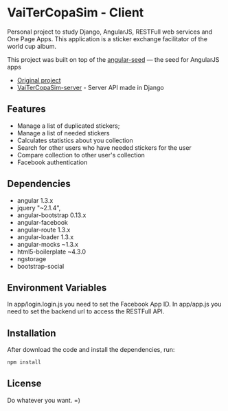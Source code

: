 VaiTerCopaSim - Client
===

Personal project to study Django, AngularJS, RESTFull web services and One Page Apps. This application is a sticker exchange facilitator of the world cup album.

This project was built on top of the [angular-seed](https://github.com/wormangel/VaiTerCopaSim) — the seed for AngularJS apps

* [Original project](https://github.com/wormangel/VaiTerCopaSim)
* [VaiTerCopaSim-server](https://github.com/otaciliolacerda/VaiTerCopaSim-server) - Server API made in Django


Features
---
* Manage a list of duplicated stickers;
* Manage a list of needed stickers
* Calculates statistics about you collection
* Search for other users who have needed stickers for the user
* Compare collection to other user's collection
* Facebook authentication

Dependencies
---
* angular 1.3.x
* jquery "~2.1.4",
* angular-bootstrap 0.13.x
* angular-facebook
* angular-route 1.3.x
* angular-loader 1.3.x
* angular-mocks ~1.3.x
* html5-boilerplate ~4.3.0
* ngstorage
* bootstrap-social

Environment Variables
---
In app/login.login.js you need to set the Facebook App ID.
In app/app.js you need to set the backend url to access the RESTFull API.

Installation
---
After download the code  and install the dependencies, run:

```javascript
npm install
```

License
--
Do whatever you want. =)